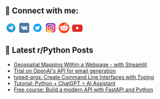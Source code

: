 ## 🔎 Connect with me:
[<img src="https://github.com/bullbesh/bullbesh/blob/main/images/Telegram.png" width="32" height="32" />](https://t.me/bullbesh)
[<img src="https://github.com/bullbesh/bullbesh/blob/main/images/VK.png" width="32" height="32" />](https://vk.com/bullbesh)
[<img src="https://github.com/bullbesh/bullbesh/blob/main/images/Twitter.png" width="32" height="32" />](https://twitter.com/bullbesh1)
[<img src="https://github.com/bullbesh/bullbesh/blob/main/images/Instagram.png" width="32" height="32" />](https://www.instagram.com/bullbesh)
[<img src="https://github.com/bullbesh/bullbesh/blob/main/images/Reddit.png" width="32" height="32" />](https://www.reddit.com/user/bullbesh)
[<img src="https://github.com/bullbesh/bullbesh/blob/main/images/YouTube.png" width="32" height="32" />](https://www.youtube.com/channel/UCtfjRs6uzgq5mfm8S06WTcg)

## 📕 Latest r/Python Posts
<!-- BLOG-POST-LIST:START -->
- [Geospatial Mapping Within a Webpage - with Streamlit](https://www.reddit.com/r/Python/comments/12hky9m/geospatial_mapping_within_a_webpage_with_streamlit/)
- [Trial on OpenAI&#39;s API for email generation](https://www.reddit.com/r/Python/comments/12hkup2/trial_on_openais_api_for_email_generation/)
- [typed-args: Create Command Line Interfaces with Typing](https://www.reddit.com/r/Python/comments/12hkabm/typedargs_create_command_line_interfaces_with/)
- [Tutorial: Python + ChatGPT = AI Assistant](https://www.reddit.com/r/Python/comments/12hjouc/tutorial_python_chatgpt_ai_assistant/)
- [Free course: Build a modern API with FastAPI and Python](https://www.reddit.com/r/Python/comments/12hj9oc/free_course_build_a_modern_api_with_fastapi_and/)
<!-- BLOG-POST-LIST:END -->

